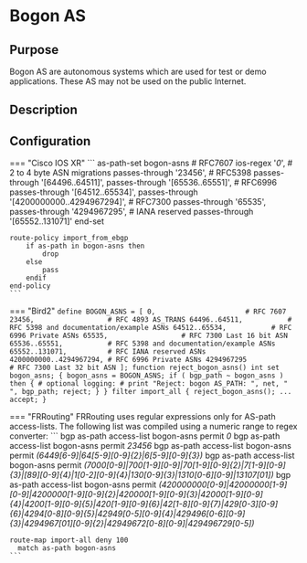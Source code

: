 # Bogon AS

## Purpose
Bogon AS are autonomous systems which are used for test or demo applications. These AS may not be used on the public Internet.

## Description

## Configuration

=== "Cisco IOS XR"
    ```
    as-path-set bogon-asns
       # RFC7607
       ios-regex '_0_',
       # 2 to 4 byte ASN migrations
       passes-through '23456',
       # RFC5398
       passes-through '[64496..64511]',
       passes-through '[65536..65551]',
       # RFC6996
       passes-through '[64512..65534]',
       passes-through '[4200000000..4294967294]',
       # RFC7300
       passes-through '65535',
       passes-through '4294967295',
       # IANA reserved
       passes-through '[65552..131071]'
    end-set

    route-policy import_from_ebgp
        if as-path in bogon-asns then
            drop
        else
            pass
        endif
    end-policy
    ```

=== "Bird2"
    ```
    define BOGON_ASNS = [
      0,                      # RFC 7607
      23456,                  # RFC 4893 AS_TRANS
      64496..64511,           # RFC 5398 and documentation/example ASNs
      64512..65534,           # RFC 6996 Private ASNs
      65535,                  # RFC 7300 Last 16 bit ASN
      65536..65551,           # RFC 5398 and documentation/example ASNs
      65552..131071,          # RFC IANA reserved ASNs
      4200000000..4294967294, # RFC 6996 Private ASNs
      4294967295              # RFC 7300 Last 32 bit ASN
    ];
    function reject_bogon_asns()
    int set bogon_asns;
    {
      bogon_asns = BOGON_ASNS;
      if ( bgp_path ~ bogon_asns ) then {
        # optional logging:
        # print "Reject: bogon AS_PATH: ", net, " ", bgp_path;
        reject;
      }
    }
    filter import_all {
      reject_bogon_asns();
      ...
      accept;
    }
    ```

=== "FRRouting"
    FRRouting uses regular expressions only for AS-path access-lists. The following list was compiled using a numeric range to regex converter:
    ```
    bgp as-path access-list bogon-asns permit _0_
    bgp as-path access-list bogon-asns permit _23456_
    bgp as-path access-list bogon-asns permit _(6449[6-9]|64[5-9][0-9]{2}|6[5-9][0-9]{3})_
    bgp as-path access-list bogon-asns permit _(7000[0-9]|700[1-9][0-9]|70[1-9][0-9]{2}|7[1-9][0-9]{3}|[89][0-9]{4}|1[0-2][0-9]{4}|130[0-9]{3}|1310[0-6][0-9]|13107[01])_
    bgp as-path access-list bogon-asns permit _(420000000[0-9]|42000000[1-9][0-9]|4200000[1-9][0-9]{2}|420000[1-9][0-9]{3}|42000[1-9][0-9]{4}|4200[1-9][0-9]{5}|420[1-9][0-9]{6}|42[1-8][0-9]{7}|429[0-3][0-9]{6}|4294[0-8][0-9]{5}|42949[0-5][0-9]{4}|429496[0-6][0-9]{3}|4294967[01][0-9]{2}|42949672[0-8][0-9]|429496729[0-5])_

    route-map import-all deny 100
      match as-path bogon-asns
    ```
